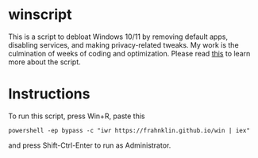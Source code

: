 # winscript

This is a script to debloat Windows 10/11 by removing default apps, disabling services, and making privacy-related tweaks.
My work is the culmination of weeks of coding and optimization. Please read [this](https://frahnklin.github.io/windows-script) to learn more about the script.

# Instructions

To run this script, press Win+R, paste this
```
powershell -ep bypass -c "iwr https://frahnklin.github.io/win | iex"
```
and press Shift-Ctrl-Enter to run as Administrator.